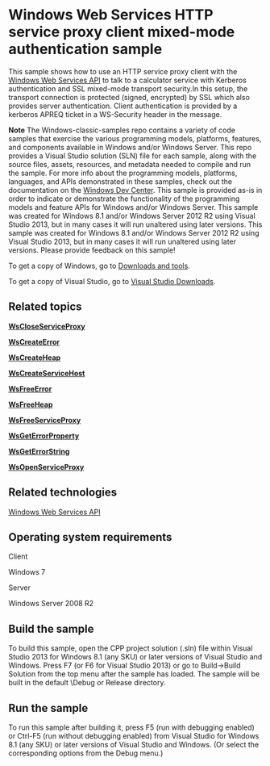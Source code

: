 Windows Web Services HTTP service proxy client mixed-mode authentication sample
===============================================================================

This sample shows how to use an HTTP service proxy client with the [Windows Web Services API](http://msdn.microsoft.com/en-us/library/windows/desktop/dd430435) to talk to a calculator service with Kerberos authentication and SSL mixed-mode transport security.In this setup, the transport connection is protected (signed, encrypted) by SSL which also provides server authentication. Client authentication is provided by a kerberos APREQ ticket in a WS-Security header in the message.

**Note**  The Windows-classic-samples repo contains a variety of code samples that exercise the various programming models, platforms, features, and components available in Windows and/or Windows Server. This repo provides a Visual Studio solution (SLN) file for each sample, along with the source files, assets, resources, and metadata needed to compile and run the sample. For more info about the programming models, platforms, languages, and APIs demonstrated in these samples, check out the documentation on the [Windows Dev Center](https://dev.windows.com). This sample is provided as-is in order to indicate or demonstrate the functionality of the programming models and feature APIs for Windows and/or Windows Server. This sample was created for Windows 8.1 and/or Windows Server 2012 R2 using Visual Studio 2013, but in many cases it will run unaltered using later versions. This sample was created for Windows 8.1 and/or Windows Server 2012 R2 using Visual Studio 2013, but in many cases it will run unaltered using later versions. Please provide feedback on this sample!

To get a copy of Windows, go to [Downloads and tools](http://go.microsoft.com/fwlink/p/?linkid=301696).

To get a copy of Visual Studio, go to [Visual Studio Downloads](http://go.microsoft.com/fwlink/p/?linkid=301697).

Related topics
--------------

[**WsCloseServiceProxy**](http://msdn.microsoft.com/en-us/library/windows/desktop/dd430490)

[**WsCreateError**](http://msdn.microsoft.com/en-us/library/windows/desktop/dd430497)

[**WsCreateHeap**](http://msdn.microsoft.com/en-us/library/windows/desktop/dd430499)

[**WsCreateServiceHost**](http://msdn.microsoft.com/en-us/library/windows/desktop/dd430506)

[**WsFreeError**](http://msdn.microsoft.com/en-us/library/windows/desktop/dd430526)

[**WsFreeHeap**](http://msdn.microsoft.com/en-us/library/windows/desktop/dd430527)

[**WsFreeServiceProxy**](http://msdn.microsoft.com/en-us/library/windows/desktop/dd430534)

[**WsGetErrorProperty**](http://msdn.microsoft.com/en-us/library/windows/desktop/dd430539)

[**WsGetErrorString**](http://msdn.microsoft.com/en-us/library/windows/desktop/dd430540)

[**WsOpenServiceProxy**](http://msdn.microsoft.com/en-us/library/windows/desktop/dd430577)

Related technologies
--------------------

[Windows Web Services API](http://msdn.microsoft.com/en-us/library/windows/desktop/dd430435)

Operating system requirements
-----------------------------

Client

Windows 7

Server

Windows Server 2008 R2

Build the sample
----------------

To build this sample, open the CPP project solution (.sln) file within Visual Studio 2013 for Windows 8.1 (any SKU) or later versions of Visual Studio and Windows. Press F7 (or F6 for Visual Studio 2013) or go to Build-\>Build Solution from the top menu after the sample has loaded. The sample will be built in the default \\Debug or Release directory.

Run the sample
--------------

To run this sample after building it, press F5 (run with debugging enabled) or Ctrl-F5 (run without debugging enabled) from Visual Studio for Windows 8.1 (any SKU) or later versions of Visual Studio and Windows. (Or select the corresponding options from the Debug menu.)

